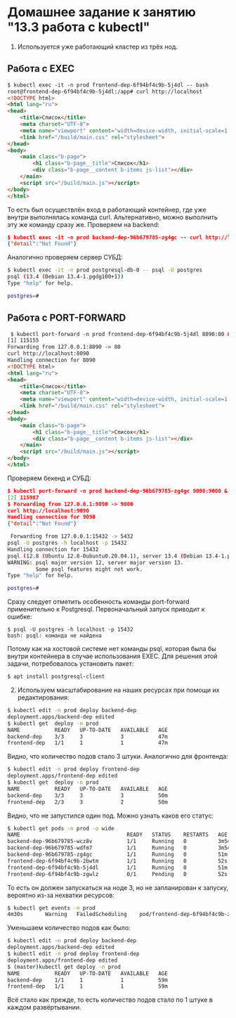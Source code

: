 # Домашнее задание к занятию "13.3 работа с kubectl"
1. Используется уже работающий кластер из трёх нод.
## Работа с EXEC
```html
$ kubectl exec -it -n prod frontend-dep-6f94bf4c9b-5j4dl -- bash
root@frontend-dep-6f94bf4c9b-5j4dl:/app# curl http://localhost
<!DOCTYPE html>
<html lang="ru">
<head>
    <title>Список</title>
    <meta charset="UTF-8">
    <meta name="viewport" content="width=device-width, initial-scale=1.0">
    <link href="/build/main.css" rel="stylesheet">
</head>
<body>
    <main class="b-page">
        <h1 class="b-page__title">Список</h1>
        <div class="b-page__content b-items js-list"></div>
    </main>
    <script src="/build/main.js"></script>
</body>
</html> 
```
То есть был осуществлён вход в работающий контейнер, где уже внутри выполнялась команда curl. Альтернативно, можно выполнить эту же команду сразу же. Проверяем на backend:
```json
$ kubectl exec -it -n prod backend-dep-96b679785-zg4gc -- curl http://localhost:9000
{"detail":"Not Found"}
```
Аналогично проверяем сервер СУБД:
```bash
$ kubectl exec -it -n prod postgresql-db-0 -- psql -U postgres
psql (13.4 (Debian 13.4-1.pgdg100+1))
Type "help" for help.

postgres=#
```
## Работа с PORT-FORWARD
```html
 $ kubectl port-forward -n prod frontend-dep-6f94bf4c9b-5j4dl 8090:80 &
[1] 115155
Forwarding from 127.0.0.1:8090 -> 80
curl http://localhost:8090
Handling connection for 8090
<!DOCTYPE html>
<html lang="ru">
<head>
    <title>Список</title>
    <meta charset="UTF-8">
    <meta name="viewport" content="width=device-width, initial-scale=1.0">
    <link href="/build/main.css" rel="stylesheet">
</head>
<body>
    <main class="b-page">
        <h1 class="b-page__title">Список</h1>
        <div class="b-page__content b-items js-list"></div>
    </main>
    <script src="/build/main.js"></script>
</body>
</html>
```
Проверяем бекенд и СУБД:
```json
$ kubectl port-forward -n prod backend-dep-96b679785-zg4gc 9090:9000 &
[2] 115987
$ Forwarding from 127.0.0.1:9090 -> 9000
curl http://localhost:9090
Handling connection for 9090
{"detail":"Not Found"}
```
```bash
 Forwarding from 127.0.0.1:15432 -> 5432
psql -U postgres -h localhost -p 15432
Handling connection for 15432
psql (12.8 (Ubuntu 12.8-0ubuntu0.20.04.1), server 13.4 (Debian 13.4-1.pgdg100+1))
WARNING: psql major version 12, server major version 13.
         Some psql features might not work.
Type "help" for help.

postgres=# 
```
Сразу следует отметить особенность команды port-forward применительно к Postgresql. Первоначальный запуск приводит к ошибке:
```
$ psql -U postgres -h localhost -p 15432
bash: psql: команда не найдена
```
Потому как на хостовой системе нет команды psql, которая была бы внутри контейнера в случае использования EXEC. Для решения этой задачи, потребовалось установить пакет:
```bash
$ apt install postgresql-client
```  
2. Используем масштабирование на наших ресурсах при помощи их редактирования:
```bash
$ kubectl edit -n prod deploy backend-dep
deployment.apps/backend-dep edited
$ kubectl get  deploy -n prod
NAME           READY   UP-TO-DATE   AVAILABLE   AGE
backend-dep    3/3     3            3           47m
frontend-dep   1/1     1            1           47m
```
Видно, что количество подов стало 3 штуки. Аналогично для фронтенда:
```bash
$ kubectl edit -n prod deploy frontend-dep 
deployment.apps/frontend-dep edited
$ kubectl get  deploy -n prod
NAME           READY   UP-TO-DATE   AVAILABLE   AGE
backend-dep    3/3     3            3           50m
frontend-dep   2/3     3            2           50m
```
Видно, что не запустился один под. Можно узнать каков его статус:
```bash
$ kubectl get pods -n prod -o wide
NAME                                  READY   STATUS    RESTARTS   AGE     IP             NODE     NOMINATED NODE   READINESS GATES
backend-dep-96b679785-wcz8v           1/1     Running   0          3m54s   10.233.96.32   node2    <none>           <none>
backend-dep-96b679785-wdfm7           1/1     Running   0          3m54s   10.233.96.31   node2    <none>           <none>
backend-dep-96b679785-zg4gc           1/1     Running   0          51m     10.233.96.30   node2    <none>           <none>
frontend-dep-6f94bf4c9b-2bwtm         1/1     Running   0          52s     10.233.92.25   node3    <none>           <none>
frontend-dep-6f94bf4c9b-5j4dl         1/1     Running   0          51m     10.233.92.24   node3    <none>           <none>
frontend-dep-6f94bf4c9b-zgwlz         0/1     Pending   0          52s     <none>         <none>   <none>           <none>
```
То есть он должен запускаться на ноде 3, но не запланирован к запуску, вероятно из-за нехватки ресурсов:
```bash
$ kubectl get events -n prod
4m30s       Warning   FailedScheduling    pod/frontend-dep-6f94bf4c9b-zgwlz    0/3 nodes are available: 3 Insufficient cpu.
```
Уменьшаем количество подов как было:
```bash
$ kubectl edit -n prod deploy backend-dep
deployment.apps/backend-dep edited
$ kubectl edit -n prod deploy frontend-dep 
deployment.apps/frontend-dep edited
$ (master)kubectl get deploy -n prod
NAME           READY   UP-TO-DATE   AVAILABLE   AGE
backend-dep    1/1     1            1           59m
frontend-dep   1/1     1            1           59m
```
Всё стало как прежде, то есть количество подов стало по 1 штуке в каждом развёртывании.
